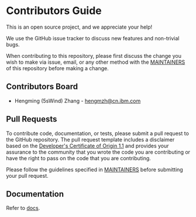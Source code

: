 # Contributors Guide

This is an open source project, and we appreciate your help!

We use the GitHub issue tracker to discuss new features and non-trivial bugs.

When contributing to this repository, please first discuss the change you wish to make via issue, email, or any other method with the [MAINTAINERS](MAINTAINERS.md#maintainers-board) of this repository before making a change.

## Contributors Board

* Hengming (5sWind) Zhang - hengmzh@cn.ibm.com

## Pull Requests

To contribute code, documentation, or tests, please submit a pull request to
the GitHub repository. The pull request template includes a disclaimer based
on the [Developer's Certificate of Origin 1.1](https://elinux.org/Developer_Certificate_Of_Origin)
and provides your assurance to the community that you wrote the code you are
contributing or have the right to pass on the code that you are contributing.

Please follow the guidelines specified in [MAINTAINERS](MAINTAINERS.md) before
submitting your pull request.

## Documentation

Refer to [docs](docs).
